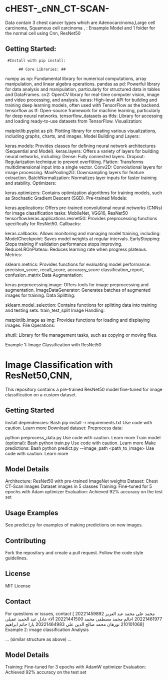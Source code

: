 # cHEST-_cNN_CT-SCAN-
Data contain 3 chest cancer types which are Adenocarcinoma,Large cell carcinoma, Squamous cell carcinoma ,  : Ensample Model  and 1 folder for the normal cell  using Cnn, ResNet50 

## Getting Started:

     #Install with pip install:
     
          ## Core Libraries: ##

numpy as np: Fundamental library for numerical computations, array manipulation, and linear algebra operations.
pandas as pd: Powerful library for data analysis and manipulation, particularly for structured data in tables and DataFrames.
cv2: OpenCV library for real-time computer vision, image and video processing, and analysis.
keras: High-level API for building and training deep learning models, often used with TensorFlow as the backend.
tensorflow as tf: Open-source framework for machine learning, particularly for deep neural networks.
tensorflow_datasets as tfds: Library for accessing and loading ready-to-use datasets from TensorFlow.
Visualization:

matplotlib.pyplot as plt: Plotting library for creating various visualizations, including graphs, charts, and images.
Model Building and Layers:

keras.models: Provides classes for defining neural network architectures (Sequential and Model).
keras.layers: Offers a variety of layers for building neural networks, including:
Dense: Fully connected layers.
Dropout: Regularization technique to prevent overfitting.
Flatten: Transforms multidimensional input into a single vector.
Conv2D: Convolutional layers for image processing.
MaxPooling2D: Downsampling layers for feature extraction.
BatchNormalization: Normalizes layer inputs for faster training and stability.
Optimizers:

keras.optimizers: Contains optimization algorithms for training models, such as Stochastic Gradient Descent (SGD).
Pre-trained Models:

keras.applications: Offers pre-trained convolutional neural networks (CNNs) for image classification tasks:
MobileNet, VGG16, ResNet50
tensorflow.keras.applications.resnet50: Provides preprocessing functions specifically for ResNet50.
Callbacks:

keras.callbacks: Allows monitoring and managing model training, including:
ModelCheckpoint: Saves model weights at regular intervals.
EarlyStopping: Stops training if validation performance stops improving.
ReduceLROnPlateau: Reduces learning rate when progress plateaus.
Metrics:

sklearn.metrics: Provides functions for evaluating model performance:
precision_score, recall_score, accuracy_score
classification_report, confusion_matrix
Data Augmentation:

keras.preprocessing.image: Offers tools for image preprocessing and augmentation.
ImageDataGenerator: Generates batches of augmented images for training.
Data Splitting:

sklearn.model_selection: Contains functions for splitting data into training and testing sets.
train_test_split
Image Handling:

matplotlib.image as img: Provides functions for loading and displaying images.
File Operations:

shutil: Library for file management tasks, such as copying or moving files.

Example 1: Image Classification with ResNet50

# Image Classification with ResNet50,CNN, 

This repository contains a pre-trained ResNet50 model fine-tuned for image classification on a custom dataset.

## Getting Started

Install dependencies:
Bash
pip install -r requirements.txt
Use code with caution. Learn more
Download dataset:
Preprocess data:

python preprocess_data.py
Use code with caution. Learn more
Train model (optional):
Bash
python train.py
Use code with caution. Learn more
Make predictions:
Bash
python predict.py --image_path <path_to_image>
Use code with caution. Learn more
## Model Details

Architecture: ResNet50 with pre-trained ImageNet weights
Dataset: Chest CT-Scan images Dataset images in 5 classes
Training: Fine-tuned for 5 epochs with Adam optimizer
Evaluation: Achieved 92% accuracy on the test set
## Usage Examples

See predict.py for examples of making predictions on new images.
## Contributing

Fork the repository and create a pull request.
Follow the code style guidelines.
## License

MIT License
## Contact

For questions or issues, contact [
20221459892 محمد على محمد عبد العزيز
20221461977 احالم محمد مصطفى محمد
20221441500 آلاء عادل عبد الحميد عقيلى
210101068 نورهان محمد صالح الدين علي
20221464983 يارا حاتم ابراهيم] 
Example 2: image classification Analysis 



... (similar structure as above) ...

## Model Details
Training: Fine-tuned for 3 epochs with AdamW optimizer
Evaluation: Achieved 92% accuracy on the test set
